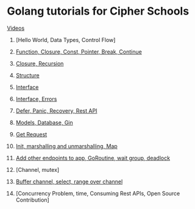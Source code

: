 # Golang tutorials for Cipher Schools
[Videos](https://cipherschools.com/videopage?courseid=61eb8f69b03d7322f7718b11&video=1)


1. [Hello World, Data Types, Control Flow] 

2. [Function, Closure, Const, Pointer, Break, Continue](https://cipherschools.com/videopage?courseid=61eb8f69b03d7322f7718b11&video=1)

3. [Closure, Recursion](https://cipherschools.com/videopage?courseid=61eb8f69b03d7322f7718b11&video=2)

4. [Structure](https://cipherschools.com/videopage?courseid=61eb8f69b03d7322f7718b11&video=5)

5. [Interface](https://cipherschools.com/videopage?courseid=61eb8f69b03d7322f7718b11&video=6)

6. [Interface, Errors](https://cipherschools.com/videopage?courseid=61eb8f69b03d7322f7718b11&video=7)

7. [Defer, Panic, Recovery, Rest API](https://cipherschools.com/videopage?courseid=61eb8f69b03d7322f7718b11&video=8)

8. [Models, Database, Gin](https://cipherschools.com/videopage?courseid=61eb8f69b03d7322f7718b11&video=9)

9. [Get Request](https://cipherschools.com/videopage?courseid=61eb8f69b03d7322f7718b11&video=10)

10. [Init, marshalling and unmarshalling, Map](https://cipherschools.com/videopage?courseid=61eb8f69b03d7322f7718b11&video=11)

11. [Add other endpoints to app, GoRoutine, wait group, deadlock](https://cipherschools.com/videopage?courseid=61eb8f69b03d7322f7718b11&video=12)
 
12. [Channel, mutex]

13. [Buffer channel, select, range over channel](https://cipherschools.com/videopage?courseid=61eb8f69b03d7322f7718b11&video=16)

14. [Concurrency Problem, time, Consuming Rest APIs, Open Source Contribution]
